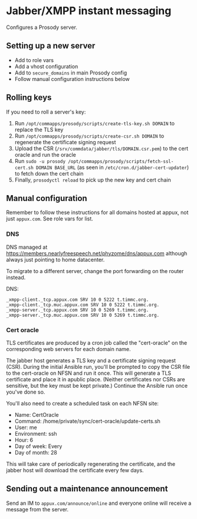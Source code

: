 # Jabber/XMPP instant messaging

Configures a Prosody server.

## Setting up a new server

- Add to role vars
- Add a vhost configuration
- Add to `secure_domains` in main Prosody config
- Follow manual configuration instructions below

## Rolling keys

If you need to roll a server's key:

1. Run `/opt/commapps/prosody/scripts/create-tls-key.sh DOMAIN` to
   replace the TLS key
2. Run `/opt/commapps/prosody/scripts/create-csr.sh DOMAIN` to
   regenerate the certificate signing request
3. Upload the CSR (`/srv/commdata/jabber/tls/DOMAIN.csr.pem`) to the
   cert oracle and run the oracle
4. Run `sudo -u prosody /opt/commapps/prosody/scripts/fetch-ssl-cert.sh DOMAIN BASE_URL`
   (as seen in `/etc/cron.d/jabber-cert-updater`) to fetch down the cert chain
5. Finally, `prosodyctl reload` to pick up the new key and cert chain

## Manual configuration

Remember to follow these instructions for all domains hosted at appux,
not just `appux.com`. See role vars for list.

### DNS

DNS managed at https://members.nearlyfreespeech.net/phyzome/dns/appux.com
although always just pointing to home datacenter.

To migrate to a different server, change the port forwarding on the
router instead.

DNS:

```
_xmpp-client._tcp.appux.com	SRV	10 0 5222 t.timmc.org.
_xmpp-client._tcp.muc.appux.com	SRV	10 0 5222 t.timmc.org.
_xmpp-server._tcp.appux.com	SRV	10 0 5269 t.timmc.org.
_xmpp-server._tcp.muc.appux.com	SRV	10 0 5269 t.timmc.org.
```

### Cert oracle

TLS certificates are produced by a cron job called the "cert-oracle"
on the corresponding web servers for each domain name.

The jabber host generates a TLS key and a certificate signing request
(CSR). During the initial Ansible run, you'll be prompted to copy the
CSR file to the cert-oracle on NFSN and run it once. This will
generate a TLS certificate and place it in apublic place. (Neither
certificates nor CSRs are sensitive, but the key must be kept
private.) Continue the Ansible run once you've done so.

You'll also need to create a scheduled task on each NFSN site:

- Name: CertOracle
- Command: /home/private/sync/cert-oracle/update-certs.sh
- User: me
- Environment: ssh
- Hour: 6
- Day of week: Every
- Day of month: 28

This will take care of periodically regenerating the certificate, and
the jabber host will download the certificate every few days.

## Sending out a maintenance announcement

Send an IM to `appux.com/announce/online` and everyone online will
receive a message from the server.
